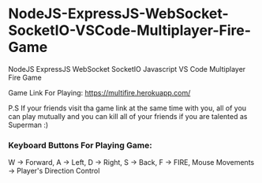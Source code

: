 # NodeJS-ExpressJS-WebSocket-SocketIO-VSCode-Multiplayer-Fire-Game
NodeJS ExpressJS WebSocket SocketIO Javascript VS Code Multiplayer Fire Game

Game Link For Playing: https://multifire.herokuapp.com/ 

P.S If your friends visit tha game link at the same time with you, all of you can play mutually and you can kill all of your friends if you are talented as Superman :)

### Keyboard Buttons For Playing Game: ###
W -> Forward,
A -> Left,
D -> Right,
S -> Back,
F -> FIRE,
Mouse Movements -> Player's Direction Control
